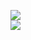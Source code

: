 [![](https://img.shields.io/badge/Made%20With-Github%20Spray-lightgrey.svg?style=for-the-badge&logo=github)](https://github.com/Annihil/github-spray#12884)  
[![](https://i.imgur.com/2DrTn0Z.gif)](https://github.com/Annihil/github-spray)